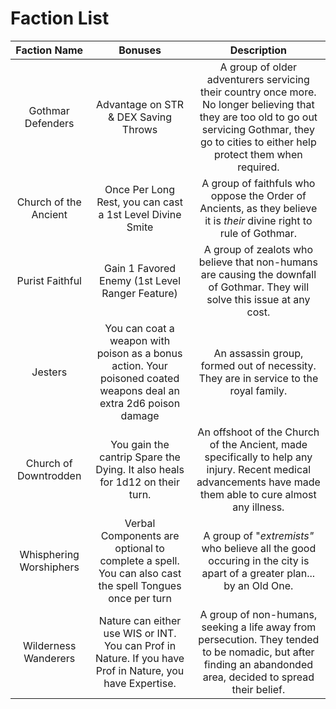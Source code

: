 # Faction List

Faction Name | Bonuses | Description
:---:|:---:|:---:
Gothmar Defenders | Advantage on STR & DEX Saving Throws | A group of older adventurers servicing their country once more. No longer believing that they are too old to go out servicing Gothmar, they go to cities to either help protect them when required.
Church of the Ancient | Once Per Long Rest, you can cast a 1st Level Divine Smite | A group of faithfuls who oppose the Order of Ancients, as they believe it is *their* divine right to rule of Gothmar.
Purist Faithful | Gain 1 Favored Enemy (1st Level Ranger Feature) | A group of zealots who believe that non-humans are causing the downfall of Gothmar. They will solve this issue at any cost.
Jesters | You can coat a weapon with poison as a bonus action. Your poisoned coated weapons deal an extra 2d6 poison damage | An assassin group, formed out of necessity. They are in service to the royal family.
Church of Downtrodden | You gain the cantrip Spare the Dying. It also heals for 1d12 on their turn. | An offshoot of the Church of the Ancient, made specifically to help any injury. Recent medical advancements have made them able to cure almost any illness.
Whisphering Worshiphers | Verbal Components are optional to complete a spell. You can also cast the spell Tongues once per turn | A group of "*extremists"* who believe all the good occuring in the city is apart of a greater plan... by an Old One.
Wilderness Wanderers | Nature can either use WIS or INT. You can Prof in Nature. If you have Prof in Nature, you have Expertise. | A group of non-humans, seeking a life away from persecution. They tended to be nomadic, but after finding an abandonded area, decided to spread their belief.
